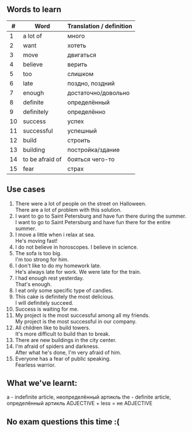 ## Words to learn
| # | Word | Translation / definition |
|-|-|-|
| 1  | a lot of | много |
| 2  | want | хотеть |
| 3  | move | двигаться |
| 4  | believe | верить |
| 5  | too | слишком |
| 6  | late | поздно, поздний |
| 7  | enough | достаточно/довольно |
| 8  | definite | определённый |
| 9  | definitely | определённо |
| 10 | success | успех |
| 11 | successful | успешный |
| 12 | build | строить |
| 13 | building | постройка/здание |
| 14 | to be afraid of | бояться чего-то |
| 15 | fear | страх |

## Use cases
1. There were a lot of people on the street on Halloween.<br>
  There are a lot of problem with this solution.
2. I want to go to Saint Petersburg and have fun there during the summer.<br>
  I want to go to Saint Petersburg and have fun there for the entire summer.
3. I move a little when i relax at sea.<br>
  He's moving fast!
4. I do not believe in horoscopes. I believe in science.
5. The sofa is too big.<br>
  I'm too strong for him.
6. I don't like to do my homework late.<br>
  He's always late for work. We were late for the train.
7. I had enough rest yesterday.<br>
  That's enough.
8. I eat only some specific type of candies.
9. This cake is definitely the most delicious.<br>
  I will definitely succeed.
10. Success is waiting for me.
11. My project is the most successful among all my friends.<br>
  My project is the most successful in our company.
12. All children like to build towers.<br>
  It's more difficult to build than to break.
13. There are new buildings in the city center.
14. I'm afraid of spiders and darkness.<br>
  After what he's done, I'm very afraid of him.
15. Everyone has a fear of public speaking.<br>
  Fearless warrior.

## What we've learnt:
a - indefinite article, неопределённый артикль
the - definite article, определённый артикль
ADJECTIVE + less = не ADJECTIVE

## No exam questions this time :(
